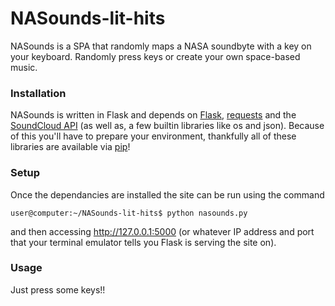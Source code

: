 # NASounds-lit-hits
NASounds is a SPA that randomly maps a NASA soundbyte with a key on your keyboard. Randomly press keys or create your own space-based music. 

### Installation

NASounds is written in Flask and depends on [Flask](http://flask.pocoo.org/), [requests](http://docs.python-requests.org/en/master/user/install/#install) and the [SoundCloud API](https://github.com/soundcloud/soundcloud-python) (as well as, a few builtin libraries like os and json). Because of this you'll have to prepare your environment, thankfully all of these libraries are available via [pip](https://pypi.python.org/pypi/pip)!

### Setup

Once the dependancies are installed the site can be run using the command
```
user@computer:~/NASounds-lit-hits$ python nasounds.py
```
and then accessing http://127.0.0.1:5000 (or whatever IP address and port that your terminal emulator tells you Flask is serving the site on).

### Usage

Just press some keys!!
